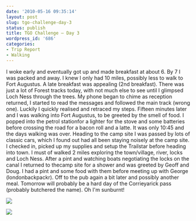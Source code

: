 ```yaml
---
date: '2010-05-16 09:35:14'
layout: post
slug: tgo-challenge-day-3
status: publish
title: TGO Challenge – Day 3
wordpress_id: '686'
categories:
- Trip Report
- Walking
---
```


I woke early and eventually got up and made breakfast at about 6. By 7 I was packed and away. I knew I only had 10 miles, possibly less to walk to Fort Augustus. A late breakfast was appealing (2nd breakfast). There was just a lot of Forest tracks today, with not much else to see until I glimpsed Loch Ness through the trees. My phone began to chime as reception returned, I started to read the messages and followed the main track (wrong one). Luckily I quickly realised and retraced my steps. Fifteen minutes later and I was walking into Fort Augustus, to be greeted by the smell of food. I popped into the petrol stationfor a lighter for the stove and some batteries before crossing the road for a bacon roll and a latte. It was only 10:45 and the days walking was over. Heading to the camp site I was passed by lots of classic cars, which I found out had all been staying noisely at the camp site. I checked in, picked up my supplies and setup the Trailstar before heading into town. I must of walked 2 miles exploring the town/village, river, locks and Loch Ness. After a pint and watching boats negotiating the locks on the canal I returned to thecamp site for a shower and was greeted by Geoff and Doug. I had a pint and some food with them before meeting up with George (londonbackpackr). Off to the pub again a bit later and possibly another meal. Tomorrow will probably be a hard day of the Corrieyarick pass (probably butchered the name). Oh I'm sunburnt! 

[![](http://www.stevenhorner.com/wp-content/uploads/2010/05/l_1600_1200_CBBAAAB6-9883-488E-9EC6-EC7A9671B064.jpeg)](http://www.stevenhorner.com/wp-content/uploads/2010/05/l_1600_1200_CBBAAAB6-9883-488E-9EC6-EC7A9671B064.jpeg)  
  
[![](http://www.stevenhorner.com/wp-content/uploads/2010/05/l_1600_1200_F8492722-455D-42D0-AE9E-E846E3157AFE.jpeg)](http://www.stevenhorner.com/wp-content/uploads/2010/05/l_1600_1200_F8492722-455D-42D0-AE9E-E846E3157AFE.jpeg)
